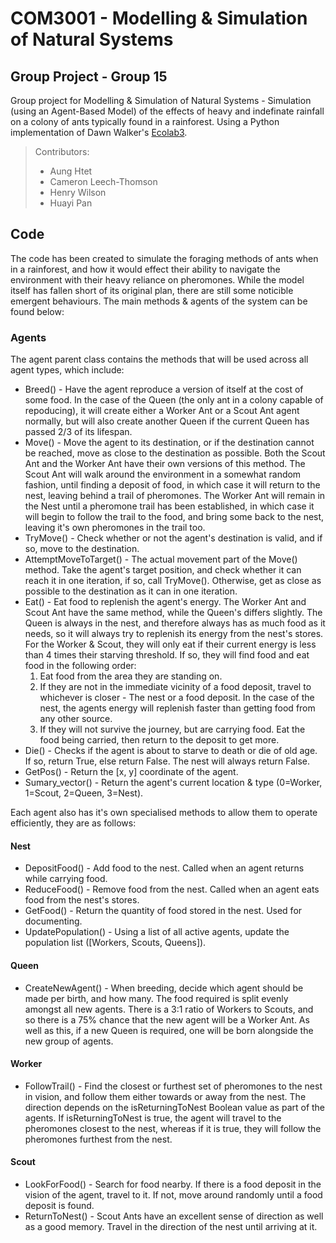 # COM3001 - Modelling & Simulation of Natural Systems
## Group Project - Group 15

Group project for Modelling & Simulation of Natural Systems - Simulation (using an Agent-Based Model) of the effects of heavy and indefinate rainfall on a colony of ants typically found in a rainforest. Using a Python implementation of Dawn Walker's [Ecolab3](https://github.com/lionfish0/ecolab3).

> Contributors:
> - Aung Htet
> - Cameron Leech-Thomson
> - Henry Wilson
> - Huayi Pan

## Code

The code has been created to simulate the foraging methods of ants when in a rainforest, and how it would effect their ability to navigate the environment with their heavy reliance on pheromones. While the model itself has fallen short of its original plan, there are still some noticible emergent behaviours. The main methods & agents of the system can be found below:

### Agents
The agent parent class contains the methods that will be used across all agent types, which include:
- Breed() - Have the agent reproduce a version of itself at the cost of some food. In the case of the Queen (the only ant in a colony capable of repoducing), it will create either a Worker Ant or a Scout Ant agent normally, but will also create another Queen if the current Queen has passed 2/3 of its lifespan.
- Move() - Move the agent to its destination, or if the destination cannot be reached, move as close to the destination as possible. Both the Scout Ant and the Worker Ant have their own versions of this method. The Scout Ant will walk around the environment in a somewhat random fashion, until finding a deposit of food, in which case it will return to the nest, leaving behind a trail of pheromones. The Worker Ant will remain in the Nest until a pheromone trail has been established, in which case it will begin to follow the trail to the food, and bring some back to the nest, leaving it's own pheromones in the trail too.
- TryMove() - Check whether or not the agent's destination is valid, and if so, move to the destination.
- AttemptMoveToTarget() - The actual movement part of the Move() method. Take the agent's target position, and check whether it can reach it in one iteration, if so, call TryMove(). Otherwise, get as close as possible to the destination as it can in one iteration.
- Eat() - Eat food to replenish the agent's energy. The Worker Ant and Scout Ant have the same method, while the Queen's differs slightly. The Queen is always in the nest, and therefore always has as much food as it needs, so it will always try to replenish its energy from the nest's stores. For the Worker & Scout, they will only eat if their current energy is less than 4 times their starving threshold. If so, they will find food and eat food in the following order:
    1. Eat food from the area they are standing on.
    2. If they are not in the immediate vicinity of a food deposit, travel to whichever is closer - The nest or a food deposit. In the case of the nest, the agents energy will replenish faster than getting food from any other source.
    3. If they will not survive the journey, but are carrying food. Eat the food being carried, then return to the deposit to get more.
- Die() - Checks if the agent is about to starve to death or die of old age. If so, return True, else return False. The nest will always return False.
- GetPos() - Return the [x, y] coordinate of the agent.
- Sumary_vector() - Return the agent's current location & type (0=Worker, 1=Scout, 2=Queen, 3=Nest).

Each agent also has it's own specialised methods to allow them to operate efficiently, they are as follows:

#### Nest
- DepositFood() - Add food to the nest. Called when an agent returns while carrying food.
- ReduceFood() - Remove food from the nest. Called when an agent eats food from the nest's stores.
- GetFood() - Return the quantity of food stored in the nest. Used for documenting.
- UpdatePopulation() - Using a list of all active agents, update the population list ([Workers, Scouts, Queens]).

#### Queen
- CreateNewAgent() - When breeding, decide which agent should be made per birth, and how many. The food required is split evenly amongst all new agents. There is a 3:1 ratio of Workers to Scouts, and so there is a 75% chance that the new agent will be a Worker Ant. As well as this, if a new Queen is required, one will be born alongside the new group of agents.

#### Worker
- FollowTrail() - Find the closest or furthest set of pheromones to the nest in vision, and follow them either towards or away from the nest. The direction depends on the isReturningToNest Boolean value as part of the agents. If isReturningToNest is true, the agent will travel to the pheromones closest to the nest, whereas if it is true, they will follow the pheromones furthest from the nest.

#### Scout
- LookForFood() - Search for food nearby. If there is a food deposit in the vision of the agent, travel to it. If not, move around randomly until a food deposit is found.
- ReturnToNest() - Scout Ants have an excellent sense of direction as well as a good memory. Travel in the direction of the nest until arriving at it.
